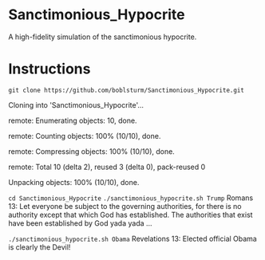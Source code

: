 # Sanctimonious_Hypocrite
A high-fidelity simulation of the sanctimonious hypocrite.

# Instructions
`git clone https://github.com/boblsturm/Sanctimonious_Hypocrite.git`

  Cloning into 'Sanctimonious_Hypocrite'...
  
  remote: Enumerating objects: 10, done.
  
  remote: Counting objects: 100% (10/10), done.
  
  remote: Compressing objects: 100% (10/10), done.
  
  remote: Total 10 (delta 2), reused 3 (delta 0), pack-reused 0
  
  Unpacking objects: 100% (10/10), done.

`cd Sanctimonious_Hypocrite`
`./sanctimonious_hypocrite.sh Trump`
  Romans 13: Let everyone be subject to the governing authorities, for there is no authority except that which God has established. The authorities that exist have been established by God yada yada ...
  
`./sanctimonious_hypocrite.sh Obama`
  Revelations 13: Elected official Obama is clearly the Devil!
